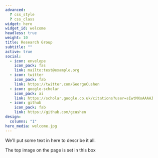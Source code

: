```yaml
---
advanced:
  ? css_style
  ? css_class
widget: hero
widget_id: welcome
headless: true
weight: 10
title: Research Group
subtitle: ""
active: true
social:
  - icon: envelope
    icon_pack: fas
    link: mailto:test@example.org
  - icon: twitter
    icon_pack: fab
    link: https://twitter.com/GeorgeCushen
  - icon: google-scholar
    icon_pack: ai
    link: https://scholar.google.co.uk/citations?user=sIwtMXoAAAAJ
  - icon: github
    icon_pack: fab
    link: https://github.com/gcushen
design:
  columns: "1"
hero_media: welcome.jpg
---
```

We'll put some text in here to describe it all.

The top image on the page is set in this box
